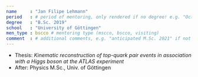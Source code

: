 ```yaml
---
name     : "Jan Filipe Lehmann"
period   : # period of mentoring, only rendered if no degree! e.g. "October 2016 – September 2017"
degree   : "B.Sc. 2019"
school   : "University of Göttingen"
men_type : bscco # mentoring type (mscco, bscco, visiting)
comment  : # additional comments, e.g. "anticipated M.Sc. 2021" if not yet graduated
---
```


- Thesis: *Kinematic reconstruction of top-quark pair events in association with a Higgs boson at the ATLAS experiment*
- After: Physics M.Sc., Univ. of Göttingen
